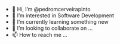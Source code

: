 - 👋 Hi, I’m @pedromcerveirapinto
- 👀 I’m interested in Software Development
- 🌱 I’m currently learning something new
- 💞️ I’m looking to collaborate on ...
- 📫 How to reach me ...

<!---
pedromcerveirapinto/pedromcerveirapinto is a ✨ special ✨ repository because its `README.md` (this file) appears on your GitHub profile.
You can click the Preview link to take a look at your changes.
--->
